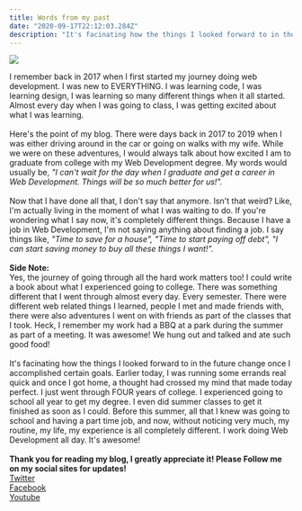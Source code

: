 ```yaml
---
title: Words from my past
date: "2020-09-17T22:12:03.284Z"
description: "It's facinating how the things I looked forward to in the future change once I accomplished certain goals..."
---
```


<img src="https://2w6kxc22rrr9mabqt1mglgait6-wpengine.netdna-ssl.com/wp-content/uploads/2019/12/HG-wells-time-machine-1024x580.jpg">

I remember back in 2017 when I first started my journey doing web development. I was new to EVERYTHING. I was learning code, I was learning design, I was learning so many different things when it all started. Almost every day when I was going to class, I was getting excited about what I was learning. 
<br><br>
Here's the point of my blog. There were days back in 2017 to 2019 when I was either driving around in the car or going on walks with my wife. While we were on these adventures, I would always talk about how excited I am to graduate from college with my Web Development degree. My words would usually be, <em>"I can't wait for the day when I graduate and get a career in Web Development. Things will be so much better for us!".</em> 
<br><br>
Now that I have done all that, I don't say that anymore. Isn't that weird? Like, I'm actually living in the moment of what I was waiting to do. If you're wondering what I say now, it's completely different things. Because I have a job in Web Development, I'm not saying anything about finding a job. I say things like, <em>"Time to save for a house", "Time to start paying off debt", "I can start saving money to buy all these things I want!".</em>
<br><br>
<strong>Side Note:</strong><br>
Yes, the journey of going through all the hard work matters too! I could write a book about what I experienced going to college. There was something different that I went through almost every day. Every semester. There were different web related things I learned, people I met and made friends with, there were also adventures I went on with friends as part of the classes that I took. Heck, I remember my work had a BBQ at a park during the summer as part of a meeting. It was awesome! We hung out and talked and ate such good food! 
<br><br>
It's facinating how the things I looked forward to in the future change once I accomplished certain goals. Earlier today, I was running some errands real quick and once I got home, a thought had crossed my mind that made today perfect. I just went through FOUR years of college. I experienced going to school all year to get my degree. I even did summer classes to get it finished as soon as I could. Before this summer, all that I knew was going to school and having a part time job, and now, without noticing very much, my routine, my life, my experience is all completely different. I work doing Web Development all day. It's awesome! 
<br><br>
<strong>Thank you for reading my blog, I greatly appreciate it! Please Follow me on my social sites for updates!</strong> <br>
<a href="https://twitter.com/gs_webdev" target="_blank">Twitter</a> <br>
<a href="https://www.facebook.com/gswebdev" target="_blank">Facebook</a> <br>
<a href="https://www.youtube.com/channel/UCnf2y3m2k542PsmVD6pPpzw?view_as=subscriber" target="_blank">Youtube</a>
